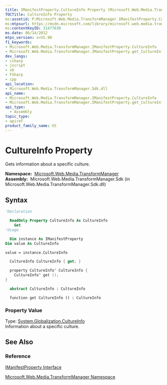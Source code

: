 ```yaml
---
title: IManifestProperty.CultureInfo Property (Microsoft.Web.Media.TransformManager)
TOCTitle: CultureInfo Property
ms:assetid: P:Microsoft.Web.Media.TransformManager.IManifestProperty.CultureInfo
ms:mtpsurl: https://msdn.microsoft.com/library/microsoft.web.media.transformmanager.imanifestproperty.cultureinfo(v=VS.90)
ms:contentKeyID: 31477630
ms.date: 06/14/2012
mtps_version: v=VS.90
f1_keywords:
- Microsoft.Web.Media.TransformManager.IManifestProperty.CultureInfo
- Microsoft.Web.Media.TransformManager.IManifestProperty.get_CultureInfo
dev_langs:
- csharp
- jscript
- vb
- FSharp
- cpp
api_location:
- Microsoft.Web.Media.TransformManager.Sdk.dll
api_name:
- Microsoft.Web.Media.TransformManager.IManifestProperty.CultureInfo
- Microsoft.Web.Media.TransformManager.IManifestProperty.get_CultureInfo
api_type:
  - Assembly
topic_type:
- apiref
product_family_name: VS
---
```


# CultureInfo Property

Gets information about a specific culture.

**Namespace:**  [Microsoft.Web.Media.TransformManager](microsoft-web-media-transformmanager-namespace.md)  
**Assembly:**  Microsoft.Web.Media.TransformManager.Sdk (in Microsoft.Web.Media.TransformManager.Sdk.dll)

## Syntax

```vb
'Declaration

  ReadOnly Property CultureInfo As CultureInfo
    Get
'Usage

  Dim instance As IManifestProperty
Dim value As CultureInfo

value = instance.CultureInfo
```

```csharp
  CultureInfo CultureInfo { get; }
```

```cpp
  property CultureInfo^ CultureInfo {
    CultureInfo^ get ();
}
```

``` fsharp
  abstract CultureInfo : CultureInfo
```

```jscript
  function get CultureInfo () : CultureInfo
```

### Property Value

Type: [System.Globalization.CultureInfo](https://msdn.microsoft.com/library/kx54z3k7)  
Information about a specific culture.  

## See Also

### Reference

[IManifestProperty Interface](imanifestproperty-interface-microsoft-web-media-transformmanager.md)

[Microsoft.Web.Media.TransformManager Namespace](microsoft-web-media-transformmanager-namespace.md)
